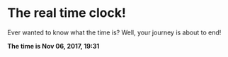 # The real time clock!

Ever wanted to know what the time is? Well, your journey is about to end!

**The time is Nov 06, 2017, 19:31**